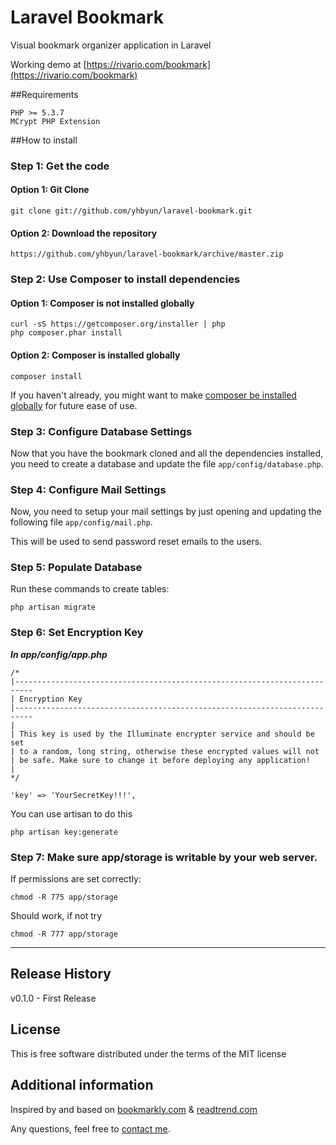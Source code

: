 # Laravel Bookmark

Visual bookmark organizer application in Laravel

Working demo at [https://rivario.com/bookmark](https://rivario.com/bookmark)


##Requirements

	PHP >= 5.3.7
	MCrypt PHP Extension

##How to install
### Step 1: Get the code
#### Option 1: Git Clone

	git clone git://github.com/yhbyun/laravel-bookmark.git
	
#### Option 2: Download the repository

    https://github.com/yhbyun/laravel-bookmark/archive/master.zip

### Step 2: Use Composer to install dependencies
#### Option 1: Composer is not installed globally

	curl -sS https://getcomposer.org/installer | php
	php composer.phar install

#### Option 2: Composer is installed globally

	composer install

If you haven't already, you might want to make [composer be installed globally](http://getcomposer.org/doc/00-intro.md#globally) for future ease of use.


### Step 3: Configure Database Settings

Now that you have the bookmark cloned and all the dependencies installed, you need to create a database and update the file `app/config/database.php`.

### Step 4: Configure Mail Settings

Now, you need to setup your mail settings by just opening and updating the following file `app/config/mail.php`.

This will be used to send password reset emails to the users.

### Step 5: Populate Database
Run these commands to create tables:

	php artisan migrate

### Step 6: Set Encryption Key
***In app/config/app.php***

```
/*
|--------------------------------------------------------------------------
| Encryption Key
|--------------------------------------------------------------------------
|
| This key is used by the Illuminate encrypter service and should be set
| to a random, long string, otherwise these encrypted values will not
| be safe. Make sure to change it before deploying any application!
|
*/
```

	'key' => 'YourSecretKey!!!',

You can use artisan to do this

    php artisan key:generate


### Step 7: Make sure app/storage is writable by your web server.

If permissions are set correctly:

    chmod -R 775 app/storage

Should work, if not try

    chmod -R 777 app/storage

-----

## Release History

v0.1.0 - First Release

## License

This is free software distributed under the terms of the MIT license

## Additional information

Inspired by and based on [bookmarkly.com](http://bookmarkly.com) & [readtrend.com](http://readtrend.com)

Any questions, feel free to [contact me](http://twitter.com/river).
